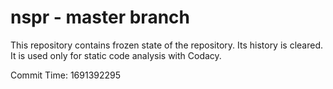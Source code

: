 # nspr - master branch

This repository contains frozen state of the repository.
Its history is cleared. It is used only for static code
analysis with Codacy.

Commit Time: 1691392295